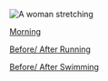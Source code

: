 <div class="row">
<p><img src="/images/yoga/stretching.jpg" alt="A woman stretching" title="A woman stretching"></p>

<p><a href="Stretches/stretch-morning.html">Morning</a></p>
<p><a href="Stretches/stretch-before-after-running.html">Before/ After Running</a></p>
<p><a href="Stretches/stretch-before-after-swimming.html">Before/ After Swimming</a></p>
</div>
